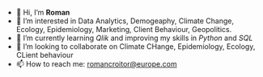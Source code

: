 - 👋 Hi, I’m **Roman**
- 👀 I’m interested in Data Analytics, Demogeaphy, Climate Change, Ecology, Epidemiology, Marketing, Client Behaviour, Geopolitics.
- 🌱 I’m currently learning *Qlik* and improving my skills in *Python* and *SQL*
- 💞️ I’m looking to collaborate on Climate CHange, Epidemiology, Ecology, CLient behaviour
- 📫 How to reach me: romancroitor@europe.com

<!---
Praemuntiacus/Praemuntiacus is a ✨ special ✨ repository because its `README.md` (this file) appears on your GitHub profile.
You can click the Preview link to take a look at your changes.
--->
